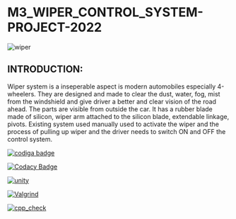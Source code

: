 # M3_WIPER_CONTROL_SYSTEM-PROJECT-2022

![wiper](https://user-images.githubusercontent.com/101571637/168277342-1c88334f-2e36-494f-b66f-4cad0d07270f.gif)

<h2>INTRODUCTION:</h2>

Wiper system is a inseperable aspect is modern automobiles especially 4-wheelers. They are designed and made to clear the dust, water, fog, mist from the windshield and give driver a better and clear vision of the road ahead. The parts are visible from outside the car. It has a rubber blade made of silicon, wiper arm attached to the silicon blade, extendable linkage, pivots. Existing system used manually used to activate the wiper and the process of pulling up wiper and the driver needs to switch ON and OFF the control system.

<a href="https://app.codiga.io/hub/user/github/SURYAPRAKASH126">
   <img src="https://api.codiga.io/public/badge/user/github/SURYAPRAKASH126?style=light" alt="codiga badge" />
</a>

[![Codacy Badge](https://app.codacy.com/project/badge/Grade/eba24f1a2cac4822860231e021d3be6f)](https://www.codacy.com/gh/SURYAPRAKASH126/M3_WIPER_CONTROL_SYSTEM-PROJECT-2022/dashboard?utm_source=github.com&amp;utm_medium=referral&amp;utm_content=SURYAPRAKASH126/M3_WIPER_CONTROL_SYSTEM-PROJECT-2022&amp;utm_campaign=Badge_Grade)

[![unity](https://github.com/SURYAPRAKASH126/M3_WIPER_CONTROL_SYSTEM-PROJECT-2022/actions/workflows/Unity.yml/badge.svg)](https://github.com/SURYAPRAKASH126/M3_WIPER_CONTROL_SYSTEM-PROJECT-2022/actions/workflows/Unity.yml)

[![Valgrind](https://github.com/SURYAPRAKASH126/M3_WIPER_CONTROL_SYSTEM-PROJECT-2022/actions/workflows/valgrind.yml/badge.svg)](https://github.com/SURYAPRAKASH126/M3_WIPER_CONTROL_SYSTEM-PROJECT-2022/actions/workflows/valgrind.yml)

[![cpp_check](https://github.com/SURYAPRAKASH126/M3_WIPER_CONTROL_SYSTEM-PROJECT-2022/actions/workflows/cpp%20check.yml/badge.svg)](https://github.com/SURYAPRAKASH126/M3_WIPER_CONTROL_SYSTEM-PROJECT-2022/actions/workflows/cpp%20check.yml)
